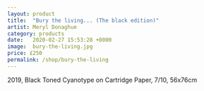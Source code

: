 ```yaml
---
layout: product
title:  "Bury the living... (The black edition)"
artist: Meryl Donaghue
category: products
date:   2020-02-27 15:53:28 +0000
image:  bury-the-living.jpg
price: £250
permalink: /shop/bury-the-living
---
```

2019, Black Toned Cyanotype on Cartridge Paper, 7/10, 56x76cm
